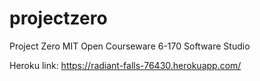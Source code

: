 # projectzero
Project Zero MIT Open Courseware 6-170 Software Studio

Heroku link:
https://radiant-falls-76430.herokuapp.com/
